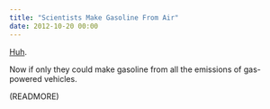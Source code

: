 ```yaml
---
title: "Scientists Make Gasoline From Air"
date: 2012-10-20 00:00
---
```


[Huh](http://www.escapistmagazine.com/news/view/120241-British-Scientists-Make-Gasoline-From-Air).

Now if only they could make gasoline from all the emissions of gas-powered vehicles.

(READMORE)
